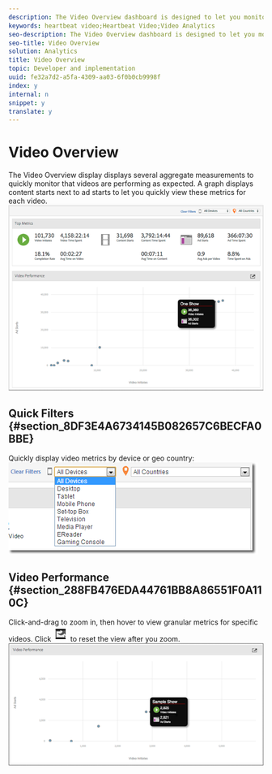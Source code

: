 ```yaml
---
description: The Video Overview dashboard is designed to let you monitor videos across your site.
keywords: heartbeat video;Heartbeat Video;Video Analytics
seo-description: The Video Overview dashboard is designed to let you monitor videos across your site.
seo-title: Video Overview
solution: Analytics
title: Video Overview
topic: Developer and implementation
uuid: fe32a7d2-a5fa-4309-aa03-6f0b0cb9998f
index: y
internal: n
snippet: y
translate: y
---
```


# Video Overview

The Video Overview display displays several aggregate measurements to quickly monitor that videos are performing as expected. A graph displays content starts next to ad starts to let you quickly view these metrics for each video. 
![](assets/video-overview-report.png) 
## Quick Filters {#section_8DF3E4A6734145B082657C6BECFA0BBE}

Quickly display video metrics by device or geo country: 
![](assets/video-overview-report-filters.png) 
## Video Performance {#section_288FB476EDA44761BB8A86551F0A110C}

Click-and-drag to zoom in, then hover to view granular metrics for specific videos. Click  ![](assets/video-overview-report-revert.png) to reset the view after you zoom. 
![](assets/video-overview-report-performance.png) 